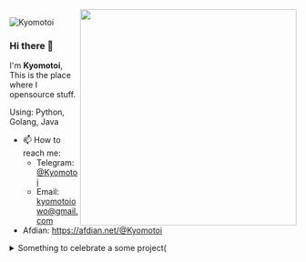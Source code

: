 <img align="right" src="https://cdn.jsdelivr.net/gh/Kyomotoi/Kyomotoi/LunaSakurakouji.png" width='380px'>

![Kyomotoi](https://count.getloli.com/get/@:kyomotoi?theme=rule34)

### Hi there 👋

I'm **Kyomotoi**, This is the place where I opensource stuff.

Using: Python, Golang, Java

- 📫 How to reach me: 
    - Telegram: [@Kyomotoi](https://t.me/Kyomotoi)
    - Email: <kyomotoiowo@gmail.com>
- Afdian: <https://afdian.net/@Kyomotoi>

<details markdown='1'><summary>Something to celebrate a some project(</summary>
https://twitter.com/Kyomotoi1/status/1331631064670846977?s=20<br>
好欸！是女装！
</details>
